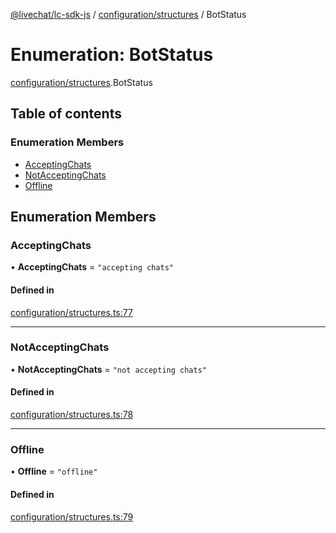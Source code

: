 [@livechat/lc-sdk-js](../README.md) / [configuration/structures](../modules/configuration_structures.md) / BotStatus

# Enumeration: BotStatus

[configuration/structures](../modules/configuration_structures.md).BotStatus

## Table of contents

### Enumeration Members

- [AcceptingChats](configuration_structures.BotStatus.md#acceptingchats)
- [NotAcceptingChats](configuration_structures.BotStatus.md#notacceptingchats)
- [Offline](configuration_structures.BotStatus.md#offline)

## Enumeration Members

### AcceptingChats

• **AcceptingChats** = ``"accepting chats"``

#### Defined in

[configuration/structures.ts:77](https://github.com/livechat/lc-sdk-js/blob/7431f2f/src/configuration/structures.ts#L77)

___

### NotAcceptingChats

• **NotAcceptingChats** = ``"not accepting chats"``

#### Defined in

[configuration/structures.ts:78](https://github.com/livechat/lc-sdk-js/blob/7431f2f/src/configuration/structures.ts#L78)

___

### Offline

• **Offline** = ``"offline"``

#### Defined in

[configuration/structures.ts:79](https://github.com/livechat/lc-sdk-js/blob/7431f2f/src/configuration/structures.ts#L79)
